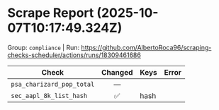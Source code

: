 # Scrape Report (2025-10-07T10:17:49.324Z)

Group: `compliance`  |  Run: https://github.com/AlbertoRoca96/scraping-checks-scheduler/actions/runs/18309461686

| Check | Changed | Keys | Error |
|---|:---:|:--|:--|
| `psa_charizard_pop_total` | — |  |  |
| `sec_aapl_8k_list_hash` | ✅ | hash |  |
